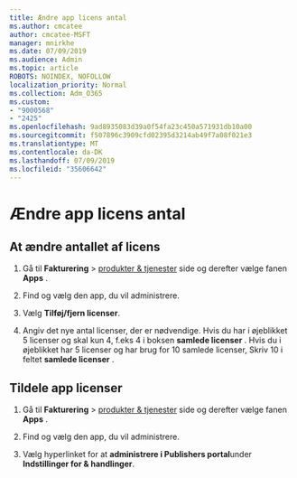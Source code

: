 ```yaml
---
title: Ændre app licens antal
ms.author: cmcatee
author: cmcatee-MSFT
manager: mnirkhe
ms.date: 07/09/2019
ms.audience: Admin
ms.topic: article
ROBOTS: NOINDEX, NOFOLLOW
localization_priority: Normal
ms.collection: Adm_O365
ms.custom:
- "9000568"
- "2425"
ms.openlocfilehash: 9ad8935083d39a0f54fa23c450a571931db10a00
ms.sourcegitcommit: f507896c3909cfd02395d3214ab49f7a08f021e3
ms.translationtype: MT
ms.contentlocale: da-DK
ms.lasthandoff: 07/09/2019
ms.locfileid: "35606642"
---
```

# <a name="change-app-license-quantity"></a>Ændre app licens antal

## <a name="to-change-license-quantity"></a>At ændre antallet af licens

1. Gå til **Fakturering** > [produkter & tjenester](https://go.microsoft.com/fwlink/p/?linkid=842054) side og derefter vælge fanen **Apps** .

2. Find og vælg den app, du vil administrere.  

3. Vælg **Tilføj/fjern licenser**.

4. Angiv det nye antal licenser, der er nødvendige. Hvis du har i øjeblikket 5 licenser og skal kun 4, f.eks 4 i boksen **samlede licenser** . Hvis du i øjeblikket har 5 licenser og har brug for 10 samlede licenser, Skriv 10 i feltet **samlede licenser** .

## <a name="to-assign-app-licenses"></a>Tildele app licenser

1. Gå til **Fakturering** > [produkter & tjenester](https://go.microsoft.com/fwlink/p/?linkid=842054) side og derefter vælge fanen **Apps** .

2. Find og vælg den app, du vil administrere.  

3. Vælg hyperlinket for at **administrere i Publishers portal**under **Indstillinger for & handlinger**.
